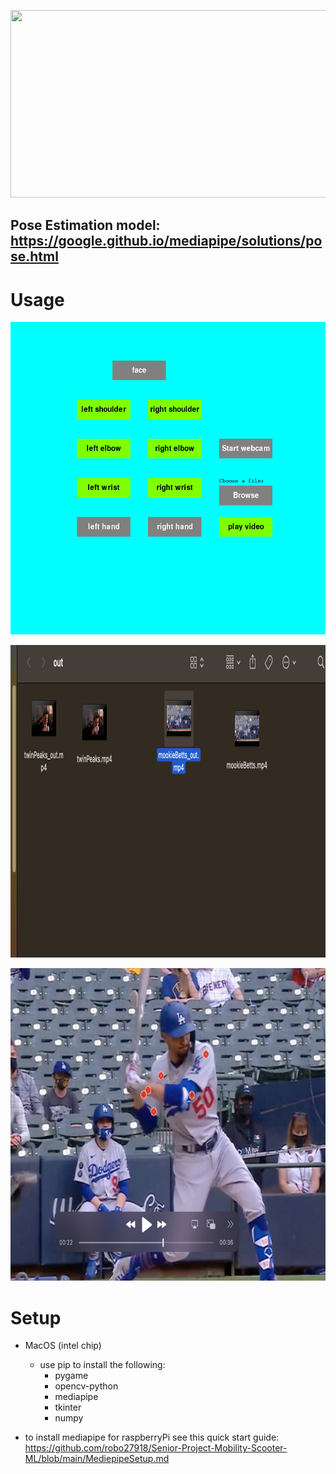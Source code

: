 
<p align ="center" width="100%">
<img
  src=https://d1tlzifd8jdoy4.cloudfront.net/wp-content/uploads/2020/05/795316b92fc766b0181f6fef074f03fa-1.png
     width = 600
     height= 300
     style="align:center">
</p>

## Pose Estimation model: https://google.github.io/mediapipe/solutions/pose.html

# Usage

<p align ="center" width ="50%">
<img
  src= "./gui&etc_pics/gui_screenshot.png"
  alt="Alt text"
  title="Optional title"
  width=700
  height=500
  style="align:center">
</p>

<p align ="center" width ="30%">
<img
  src= "./gui&etc_pics/original_and_out_example.png"
  alt="Alt text"
  title="Optional title"
  width=700
  height=500
  style="align:center">
</p>

<p align ="center" width ="30%">
<img
  src= "./gui&etc_pics/sample_output.png"
  alt="Alt text"
  title="Optional title"
  width=700
  height=500
  style="align:center">
</p>




# Setup
- MacOS (intel chip)
  - use pip to install the following:
    - pygame
    - opencv-python
    - mediapipe
    - tkinter
    - numpy

- to install mediapipe for raspberryPi see this quick start guide: https://github.com/robo27918/Senior-Project-Mobility-Scooter-ML/blob/main/MediepipeSetup.md
